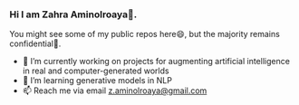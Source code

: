 ### Hi I am Zahra Aminolroaya👋. 

You might see some of my public repos here😄, but the majority remains confidential🤔.

- 🔭 I’m currently working on projects for augmenting artificial intelligence in real and computer-generated worlds 
- 🌱 I’m learning generative models in NLP
- 📫 Reach me via email z.aminolroaya@gmail.com

